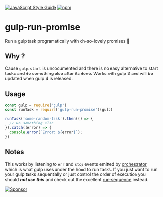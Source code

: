 [![JavaScript Style Guide](https://img.shields.io/badge/code_style-standard-brightgreen.svg?style=flat-square)](https://standardjs.com) [![npm](https://img.shields.io/npm/v/gulp-run-promise.svg?style=flat-square)](https://www.npmjs.com/package/gulp-run-promise)

# gulp-run-promise
Run a gulp task programatically with oh-so-lovely promises 🍭

## Why ?

Cause `gulp.start` is undocumented and there is no easy alternative to start tasks and do something else after its done. Works with gulp 3 and will be updated when gulp 4 is released.

## Usage
```js
const gulp = require('gulp')
const runTask = require('gulp-run-promise')(gulp)

runTask('some-random-task').then(() => {
  // Do something else
}).catch((error) => {
  console.error(`Error: ${error}`);
})
```

## Notes
This works by listening to `err` and `stop` events emitted by [orchestrator](https://github.com/robrich/orchestrator) which is what gulp uses under the hood to run tasks. If you just want to run your gulp tasks sequentially or just control the order of execution you should ***not use this*** and check out the excellent [run-sequence](https://www.npmjs.com/package/run-sequence) instead.  


[![Sponsor](https://app.codesponsor.io/embed/T5F1SFV1gZFb51jKqxPnDwsg/harrisjose/gulp-run-promise.svg)](https://app.codesponsor.io/link/T5F1SFV1gZFb51jKqxPnDwsg/harrisjose/gulp-run-promise)
